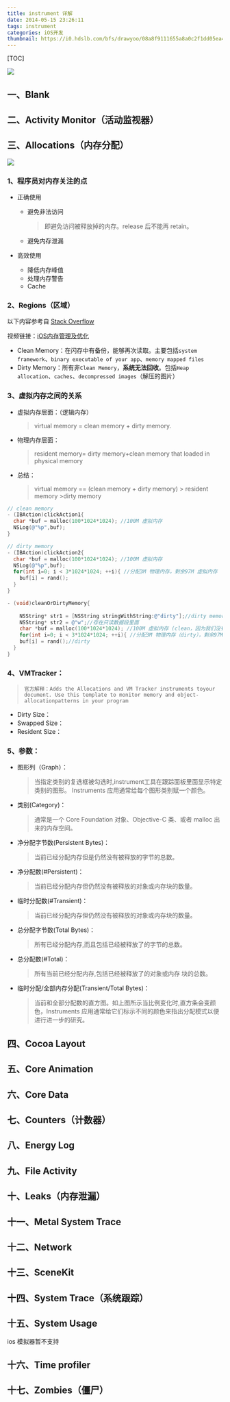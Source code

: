 ```yaml
---
title: instrument 详解
date: 2014-05-15 23:26:11
tags: instrument
categories: iOS开发
thumbnail: https://i0.hdslb.com/bfs/drawyoo/08a8f9111655a8a0c2f1dd05ea4f5291692fb08c.jpg
---
```


[TOC]

![](instrument.png)

## 一、Blank



## 二、Activity Monitor（活动监视器）



## 三、Allocations（内存分配）

![](https://upload-images.jianshu.io/upload_images/325854-060ac29a8dbf6c9c.jpg?imageMogr2/auto-orient/strip%7CimageView2/2/w/700)

### 1、程序员对内存关注的点

* 正确使用

  * 避免非法访问

    > 即避免访问被释放掉的内存。release 后不能再 retain。

  * 避免内存泄漏

* 高效使用

  * 降低内存峰值
  * 处理内存警告
  * Cache

### 2、Regions（区域）

以下内容参考自 [Stack Overflow](https://stackoverflow.com/questions/13437365/what-is-resident-and-dirty-memory-of-ios!)

视频链接：[iOS内存管理及优化](https://www.imooc.com/video/11075)

* Clean Memory：在闪存中有备份，能够再次读取。主要包括`system framework`、`binary executable of your app`、`memory mapped files`
* Dirty Memory：所有非`Clean Memory`，**系统无法回收**。包括`Heap allocation`、`caches`、`decompressed images`（解压的图片）

### 3、虚拟内存之间的关系

* 虚拟内存层面：（逻辑内存）

  >  virtual memory = clean memory + dirty memory.

* 物理内存层面：

  > resident memory= dirty memory+clean memory that loaded in physical memory

* 总结：

  > virtual memory == (clean memory + dirty memory) > resident memory >dirty memory

```objective-c
// clean memory
- (IBAction)clickAction1{
  char *buf = malloc(100*1024*1024); //100M 虚拟内存
  NSLog(@"%p",buf);
}

// dirty memory
- (IBAction)clickAction2{
  char *buf = malloc(100*1024*1024); //100M 虚拟内存
  NSLog(@"%p",buf);
  for(int i=0; i < 3*1024*1024; ++i){ //分配3M 物理内存，剩余97M 虚拟内存
    buf[i] = rand();
  }
}

- (void)cleanOrDirtyMemory{
  
  	NSString* str1 = [NSString stringWithString:@"dirty"];//dirty memory(堆上分配的内存都是 dirty的，不回收的话系统都会占用这个内存)
    NSString* str2 = @"w";//存在只读数据段里面 
    char *buf = malloc(100*1024*1024); //100M 虚拟内存 (clean，因为我们没有访问到)
    for(int i=0; i < 3*1024*1024; ++i){ //分配3M 物理内存（dirty），剩余97M 虚拟内存(clean)
    buf[i] = rand();//dirty
  }
}
```



### 4、VMTracker：

> ```
> 官方解释：Adds the Allocations and VM Tracker instruments toyour document. Use this template to monitor memory and object-allocationpatterns in your program 
> ```

* Dirty Size：
* Swapped Size：
* Resident Size：

### 5、参数：

* 图形列（Graph）：

  > 当指定类别的复选框被勾选时,instrument工具在跟踪面板里面显示特定类别的图形。 Instruments 应用通常给每个图形类别赋一个颜色。

* 类别(Category)：

  > 通常是一个 Core Foundation 对象、Objective-C 类、或者 malloc 出来的内存空间。

* 净分配字节数(Persistent Bytes)：

  > 当前已经分配内存但是仍然没有被释放的字节的总数。

* 净分配数(#Persistent)：

  > 当前已经分配内存但仍然没有被释放的对象或内存块的数量。

* 临时分配数(#Transient)：

  > 当前已经分配内存但仍然没有被释放的对象或内存块的数量。

* 总分配字节数(Total Bytes)：

  > 所有已经分配内存,而且包括已经被释放了的字节的总数。

* 总分配数(#Total)：

  > 所有当前已经分配内存,包括已经被释放了的对象或内存 块的总数。

* 临时分配/全部内存分配(Transient/Total Bytes)：

  > 当前和全部分配数的直方图。如上图所示当比例变化时,直方条会变颜色，Instruments 应用通常给它们标示不同的颜色来指出分配模式以便进行进一步的研究。

## 四、Cocoa Layout

## 五、Core Animation

## 六、Core Data

## 七、Counters（计数器）

## 八、Energy Log

## 九、File Activity

## 十、Leaks（内存泄漏）

## 十一、Metal System Trace

## 十二、Network

## 十三、SceneKit

## 十四、System Trace（系统跟踪）

## 十五、System Usage

 ios 模拟器暂不支持

## 十六、Time profiler

## 十七、Zombies（僵尸）



